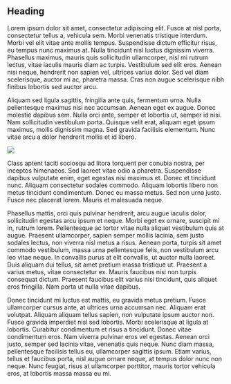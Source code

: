 ## Heading

Lorem ipsum dolor sit amet, consectetur adipiscing elit. Fusce at nisl porta, consectetur tellus a, vehicula sem. Morbi venenatis tristique interdum. Morbi vel elit vitae ante mollis tempus. Suspendisse dictum efficitur risus, eu tempus nunc maximus at. Nulla tincidunt nisl luctus dignissim viverra. Phasellus maximus, mauris quis sollicitudin ullamcorper, nisl mi rutrum lectus, vitae iaculis mauris diam ac turpis. Vestibulum sed elit eros. Aenean nisi neque, hendrerit non sapien vel, ultrices varius dolor. Sed vel diam scelerisque, auctor mi ac, pharetra massa. Cras non augue scelerisque nibh finibus lobortis sed auctor arcu.

Aliquam sed ligula sagittis, fringilla ante quis, fermentum urna. Nulla pellentesque maximus nisi nec accumsan. Aenean eget ex augue. Donec molestie dapibus sem. Nulla orci ante, semper et lobortis ut, semper id nisi. Nam sollicitudin vestibulum porta. Quisque velit erat, aliquam eget ipsum maximus, mollis dignissim magna. Sed gravida facilisis elementum. Nunc vitae arcu a dolor hendrerit mollis et id libero.

![](https://miro.medium.com/max/1554/1*bA1YGWM5DK4MeS9gx4urfw.png)

Class aptent taciti sociosqu ad litora torquent per conubia nostra, per inceptos himenaeos. Sed laoreet vitae odio a pharetra. Suspendisse dapibus vulputate enim, eget egestas nisi maximus et. Donec et tincidunt nunc. Aliquam consectetur sodales commodo. Aliquam lobortis libero non metus tincidunt condimentum. Donec eu massa metus. Sed non urna justo. Fusce nec placerat lorem. Mauris et malesuada neque.

Phasellus mattis, orci quis pulvinar hendrerit, arcu augue iaculis dolor, sollicitudin egestas arcu ipsum et neque. Morbi eget ex ornare, suscipit mi in, rutrum lorem. Pellentesque ac tortor vitae nulla aliquet vestibulum quis at augue. Praesent ullamcorper, sapien semper mollis lacinia, sem justo sodales lectus, non viverra nisl metus a risus. Aenean porta, turpis sit amet commodo vestibulum, massa urna pellentesque felis, non vestibulum arcu leo vitae neque. In convallis purus at elit convallis, ut auctor nulla laoreet. Duis aliquam dui tellus, sit amet pretium massa tristique ut. Praesent a varius metus, vitae consectetur ex. Mauris faucibus nisi non turpis consequat dictum. Praesent faucibus elit varius nisi tincidunt, quis aliquet eros fringilla. Nam porta ut nulla vitae dapibus.

Donec tincidunt mi luctus est mattis, eu gravida metus pretium. Fusce ullamcorper cursus ante, at ultrices urna accumsan nec. Aliquam erat volutpat. Aliquam aliquam tellus sapien, non vulputate ipsum auctor non. Fusce gravida imperdiet nisl sed lobortis. Morbi scelerisque at ligula at lobortis. Curabitur condimentum et risus a tincidunt. Donec vitae condimentum eros. Nam viverra pulvinar eros vel egestas. Aenean orci justo, semper sed lacinia vitae, venenatis quis neque. Nunc diam massa, pellentesque facilisis tellus eu, ullamcorper sagittis ipsum. Etiam varius, tellus et faucibus porta, nisl augue ornare neque, at tempus dolor nunc non neque. Nunc feugiat, risus at ullamcorper porttitor, mauris tortor vehicula eros, at lobortis massa massa eu mi.
